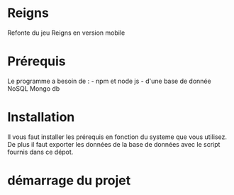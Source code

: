 # Reigns
Refonte du jeu Reigns en version mobile

# Prérequis
Le programme a besoin de :
	- npm et node js 
	- d'une base de donnée NoSQL Mongo db

# Installation
Il vous faut installer les prérequis en fonction du systeme que vous utilisez.
De plus il faut exporter les données de la base de données avec le script fournis dans ce dépot.

# démarrage du projet
